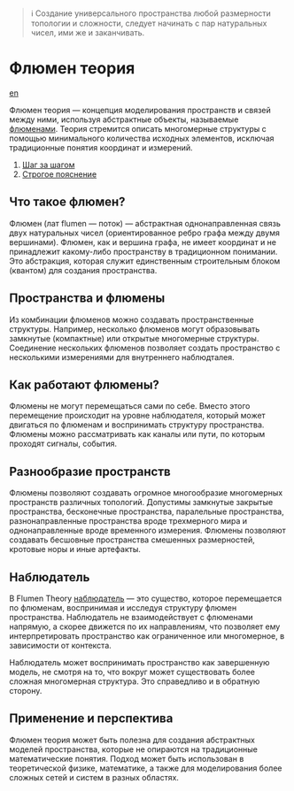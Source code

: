 > :information_source: Cоздание универсального пространства любой размерности 
топологии и сложности, следует начинать с пар натуральных чисел, ими же и заканчивать.



# Флюмен теория

[en](../README.md)

Флюмен теория — концепция моделирования пространств и связей между ними, 
используя абстрактные объекты, называемые [флюменами](./flumen.md). Теория 
стремится описать многомерные структуры с помощью минимального количества 
исходных элементов, исключая традиционные понятия координат и измерений.

1. [Шаг за шагом](flumen-intro.md)
0. [Строгое пояснение](/arxiv/export/flumen_ru.pdf)



## Что такое флюмен?

Флюмен (лат flumen — поток) — абстрактная однонаправленная связь двух 
натуральных чисел (ориентированное ребро графа между двумя вершинами). Флюмен, 
как и вершина графа, не имеет координат и не принадлежит какому-либо 
пространству в традиционном понимании. Это абстракция, которая служит 
единственным строительным блоком (квантом) для создания пространства.



## Пространства и флюмены

Из комбинации флюменов можно создавать пространственные структуры. Например, 
несколько флюменов могут образовывать замкнутые (компактные) или открытые 
многомерные структуры. Соединение нескольких флюменов позволяет создать 
пространство с несколькими измерениями для внутреннего наблюдталея.



## Как работают флюмены?

Флюмены не могут перемещаться сами по себе. Вместо этого перемещение происходит 
на уровне наблюдателя, который может двигаться по флюменам и воспринимать 
структуру пространства. Флюмены можно рассматривать как каналы или пути, по 
которым проходят сигналы, события.



## Разнообразие пространств

Флюмены позволяют создавать огромное многообразие многомерных пространств 
различных топологий. Допустимы замкнутые закрытые пространства, бесконечные 
пространства, паралельные пространства, разнонаправленные пространства вроде 
трехмерного мира и однонаправленные вроде временного измерения. Флюмены 
позволяют создавать бесшовные пространства смешенных размерностей, кротовые норы 
и иные артефакты.



## Наблюдатель

В Flumen Theory [наблюдатель](./observers.md) — это существо, которое 
перемещается по флюменам, воспринимая и исследуя структуру флюмен пространства. 
Наблюдатель не взаимодействует с флюменами напрямую, а скорее движется по их 
направлениям, что позволяет ему интерпретировать пространство как ограниченное 
или многомерное, в зависимости от контекста.

Наблюдатель может воспринимать пространство как завершенную модель, не смотря на 
то, что вокруг может существовать более сложная многомерная структура. Это 
справедливо и в обратную сторону. 



## Применение и перспектива

Флюмен теория может быть полезна для создания абстрактных моделей пространства, 
которые не опираются на традиционные математические понятия. Подход может быть 
использован в теоретической физике, математике, а также для моделирования более 
сложных сетей и систем в разных областях.

